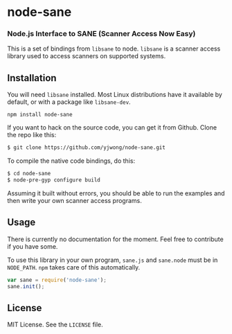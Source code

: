node-sane
=========
### Node.js Interface to SANE (Scanner Access Now Easy)

This is a set of bindings from `libsane` to node. `libsane` is a scanner access
library used to access scanners on supported systems.

Installation
------------

You will need `libsane` installed. Most Linux distributions have it available
by default, or with a package like `libsane-dev`.

`npm install node-sane`

If you want to hack on the source code, you can get it from Github. Clone the
repo like this:

``` bash
$ git clone https://github.com/yjwong/node-sane.git
```

To compile the native code bindings, do this:

``` bash
$ cd node-sane
$ node-pre-gyp configure build
```

Assuming it built without errors, you should be able to run the examples and
then write your own scanner access programs.

Usage
-----

There is currently no documentation for the moment. Feel free to contribute
if you have some.

To use this library in your own program, `sane.js` and `sane.node` must
be in `NODE_PATH`. `npm` takes care of this automatically.

``` js
var sane = require('node-sane');
sane.init();
```

License
-------

MIT License. See the `LICENSE` file.

